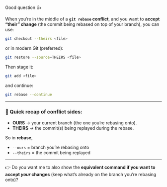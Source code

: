 Good question 👍

When you’re in the middle of a **`git rebase` conflict**, and you want to **accept “their” change** (the commit being rebased on top of your branch), you can use:

```bash
git checkout --theirs <file>
```

or in modern Git (preferred):

```bash
git restore --source=THEIRS <file>
```

Then stage it:

```bash
git add <file>
```

and continue:

```bash
git rebase --continue
```

---

### 🧭 Quick recap of conflict sides:

* **OURS** → your current branch (the one you’re rebasing onto).
* **THEIRS** → the commit(s) being replayed during the rebase.

So in **rebase**,

* `--ours` = branch you’re rebasing onto
* `--theirs` = the commit being replayed

---

👉 Do you want me to also show the **equivalent command if you want to accept *your* changes** (keep what’s already on the branch you’re rebasing onto)?
